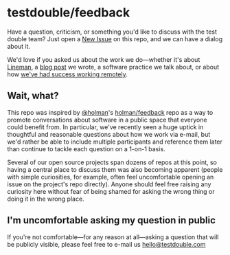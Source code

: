 # testdouble/feedback

Have a question, criticism, or something you'd like to discuss with the test double team? Just open a [New Issue](https://github.com/testdouble/feedback/issues/new) on this repo, and we can have a dialog about it.

We'd love if you asked us about the work we do—whether it's about [Lineman](http://linemanjs.com), a [blog post](http://blog.testdouble.com) we wrote, a software practice we talk about, or about how [we've had success working remotely](http://testdouble.com/agency.html).

## Wait, what?

This repo was inspired by [@holman](https://github.com/holman)'s [holman/feedback](https://github.com/holman/feedback) repo as a way to promote conversations about software in a public space that everyone could benefit from. In particular, we've recently seen a huge uptick in thoughtful and reasonable questions about how we work via e-mail, but we'd rather be able to include multiple participants and reference them later than continue to tackle each question on a 1-on-1 basis.

Several of our open source projects span dozens of repos at this point, so having a central place to discuss them was also becoming apparent (people with simple curiosities, for example, often feel uncomfortable opening an issue on the project's repo directly). Anyone should feel free raising any curiosity here without fear of being shamed for asking the wrong thing or doing it in the wrong place.

## I'm uncomfortable asking my question in public

If you're not comfortable—for any reason at all—asking a question that will be publicly visible, please feel free to e-mail us [hello@testdouble.com](mailto:hello@testdouble.com)
